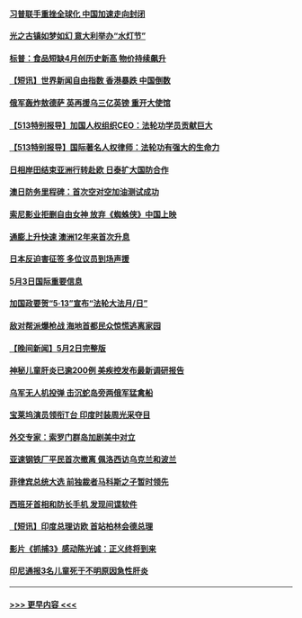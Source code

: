 #### [习普联手重挫全球化 中国加速走向封闭](../pages/prog202/a103416972.md?t=05040801) 
#### [光之古镇如梦如幻 意大利举办“水灯节”](../pages/prog202/a103416941.md?t=05040801) 
#### [标普：食品短缺4月创历史新高 物价持续飙升](../pages/prog202/a103416922.md?t=05040801) 
#### [【短讯】世界新闻自由指数 香港暴跌 中国倒数](../pages/prog202/a103416732.md?t=05040801) 
#### [俄军轰炸敖德萨 英再援乌三亿英镑 重开大使馆](../pages/prog202/a103416768.md?t=05040801) 
#### [【513特别报导】加国人权组织CEO：法轮功学员贡献巨大](../pages/prog202/a103416700.md?t=05040801) 
#### [【513特别报导】国际著名人权律师：法轮功有强大的生命力](../pages/prog202/a103416662.md?t=05040801) 
#### [日相岸田结束亚洲行转赴欧 日泰扩大国防合作](../pages/prog202/a103416651.md?t=05040801) 
#### [澳日防务里程碑：首次空对空加油测试成功](../pages/prog202/a103416451.md?t=05040801) 
#### [索尼影业拒删自由女神 放弃《蜘蛛侠》中国上映](../pages/prog202/a103416484.md?t=05040801) 
#### [通膨上升快速 澳洲12年来首次升息](../pages/prog202/a103416403.md?t=05040801) 
#### [日本反迫害征签 多位议员到场声援](../pages/prog202/a103416395.md?t=05040801) 
#### [5月3日国际重要信息](../pages/prog202/a103416390.md?t=05040801) 
#### [加国政要贺“5·13”宣布“法轮大法月/日”](../pages/prog202/a103416288.md?t=05040801) 
#### [敌对帮派爆枪战 海地首都民众惊慌逃离家园](../pages/prog202/a103416239.md?t=05040801) 
#### [【晚间新闻】5月2日完整版](../pages/prog202/a103416157.md?t=05040801) 
#### [神秘儿童肝炎已逾200例 美疾控发布最新调研报告](../pages/prog202/a103416031.md?t=05040801) 
#### [乌军无人机投弹 击沉蛇岛旁两俄军猛禽船](../pages/prog202/a103416007.md?t=05040801) 
#### [宝莱坞演员领衔T台 印度时装周光采夺目](../pages/prog202/a103415990.md?t=05040801) 
#### [外交专家：索罗门群岛加剧美中对立](../pages/prog202/a103415929.md?t=05040801) 
#### [亚速钢铁厂平民首次撤离 佩洛西访乌克兰和波兰](../pages/prog202/a103415862.md?t=05040801) 
#### [菲律宾总统大选 前独裁者马科斯之子暂时领先](../pages/prog202/a103415841.md?t=05040801) 
#### [西班牙首相和防长手机 发现间谍软件](../pages/prog202/a103415786.md?t=05040801) 
#### [【短讯】印度总理访欧  首站柏林会德总理](../pages/prog202/a103415738.md?t=05040801) 
#### [影片《抓捕3》感动陈光诚：正义终将到来](../pages/prog202/a103415727.md?t=05040801) 
#### [印尼通报3名儿童死于不明原因急性肝炎](../pages/prog202/a103415718.md?t=05040801) 

----
#### [ >>> 更早内容 <<< ](../indexes/prog202-earlier.md)
